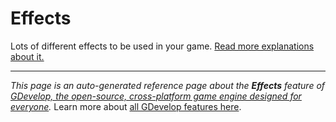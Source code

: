 # Effects

Lots of different effects to be used in your game. [Read more explanations about it.](/gdevelop5/interface/scene-editor/layer-effects)



---
*This page is an auto-generated reference page about the **Effects** feature of [GDevelop, the open-source, cross-platform game engine designed for everyone](https://gdevelop.io/).* Learn more about [all GDevelop features here](/gdevelop5/all-features).